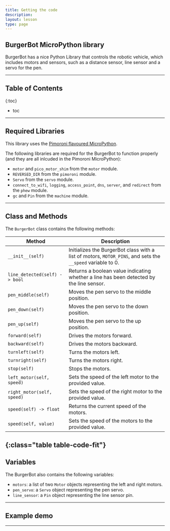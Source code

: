 ```yaml
---
title: Getting the code
description:
layout: lesson
type: page
---
```


## BurgerBot MicroPython library

BurgerBot has a nice Python Library that controls the robotic vehicle, which includes motors and sensors, such as a distance sensor, line sensor and a servo for the pen.

---

## Table of Contents

{:toc}
* toc

---

## Required Libraries

This library uses the [Pimoroni flavoured MicroPython](https://www.github.com/pimoroni/pimoroni-pico/releases).

The following libraries are required for the BurgerBot to function properly (and they are all inlcuded in the Pimoroni MicroPython):

- `motor` and `pico_motor_shim` from the `motor` module.
- `REVERSED_DIR` from the `pimoroni` module.
- `Servo` from the `servo` module.
- `connect_to_wifi`, `logging`, `access_point`, `dns`, `server`, and `redirect` from the `phew` module.
- `gc` and `Pin` from the `machine` module.

---

## Class and Methods

The `BurgerBot` class contains the following methods:

Method | Description
---|---
`__init__(self)` | Initializes the BurgerBot class with a list of motors, `MOTOR_PINS`, and sets the `__speed` variable to 0.
`line_detected(self) -> bool` | Returns a boolean value indicating whether a line has been detected by the line sensor.
`pen_middle(self)` | Moves the pen servo to the middle position.
`pen_down(self)` | Moves the pen servo to the down position.
`pen_up(self)` | Moves the pen servo to the up position.
`forward(self)` | Drives the motors forward.
`backward(self)` | Drives the motors backward.
`turnleft(self)` | Turns the motors left.
`turnright(self)` | Turns the motors right.
`stop(self)` | Stops the motors.
`left_motor(self, speed)` | Sets the speed of the left motor to the provided value.
`right_motor(self, speed)` | Sets the speed of the right motor to the provided value.
`speed(self) -> float` | Returns the current speed of the motors.
`speed(self, value)` | Sets the speed of the motors to the provided value.
{:class="table table-code-fit"}
---

## Variables

The BurgerBot also contains the following variables:

- `motors`: a list of two `Motor` objects representing the left and right motors.
- `pen_servo`: a `Servo` object representing the pen servo.
- `line_sensor`: a `Pin` object representing the line sensor pin.

---

## Example demo

<script src="https://gist.github.com/kevinmcaleer/7e81c0959cd7b0b248f7636aaa637d58.js"></script>

---

